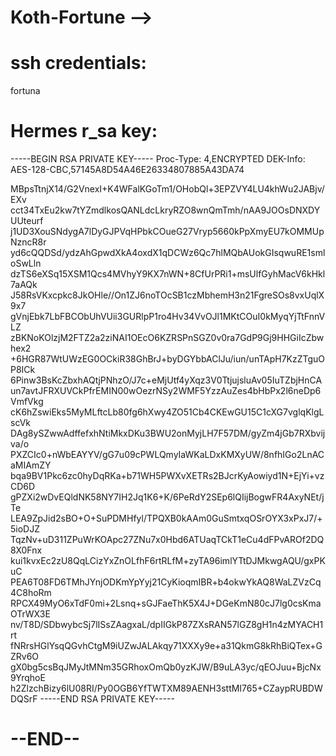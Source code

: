 # Koth-Fortune -->

# ssh credentials:
fortuna

# Hermes r_sa key:

-----BEGIN RSA PRIVATE KEY-----
Proc-Type: 4,ENCRYPTED
DEK-Info: AES-128-CBC,57145A8D54A46E26334807885A43DA74

MBpsTtnjX14/G2VnexI+K4WFalKGoTm1/OHobQl+3EPZVY4LU4khWu2JABjv/EXv
cct34TxEu2kw7tYZmdlkosQANLdcLkryRZO8wnQmTmh/nAA9JOOsDNXDYUUteurf
j1UD3XouSNdygA7lDyGJPVqHPbkCOueG27Vryp5660kPpXmyEU7kOMMUpNzncR8r
yd6cQQDSd/ydzAhGpwdXkA4oxdX1qDCWz6Qc7hlMQbAUokGIsqwuRE1smloSwLln
dzTS6eXSq15XSM1Qcs4MVhyY9KX7nWN+8CfUrPRi1+msUlfGyhMacV6kHkl7aAQk
J58RsVKxcpkc8JkOHle//On1ZJ6noTOcSB1czMbhemH3n21FgreSOs8vxUqlX9x7
gVnjEbk7LbFBCObUhVUii3GURlpP1ro4Hv34VvOJl1MKtCOuI0kMyqYjTtFnnVLZ
zBKNoKOlzjM2FTZ2a2ziNAI1OEcO6KZRSPnSGZ0v0ra7GdP9Gj9HHGiIcZbwhex2
+6HGR87WtUWzEG0OCkiR38GhBrJ+byDGYbbAClJu/iun/unTApH7KzZTguOP8ICk
6Pinw3BsKcZbxhAQtjPNhzO/J7c+eMjUtf4yXqz3V0TtjujsluAv05IuTZbjHnCA
un7avtJFRXUVCkPfrEMIN00wOezrNSy2WMF5YzzAuZes4bHbPx2l6neDp6VmfVkg
cK6hZswiEks5MyMLftcLb80fg6hXwy4ZO51Cb4CKEwGU15C1cXG7vglqKlgLscVk
DAg8ySZwwAdffefxhNtiMkxDKu3BWU2onMyjLH7F57DM/gyZm4jGb7RXbvijva/o
PXZCIc0+nWbEAYYV/gG7u09cPWLQmyIaWKaLDxKMXyUW/8nfhIGo2LnACaMIAmZY
bqa9BV1Pkc6zc0hyDqRKa+b71WH5PWXvXETRs2BJcrKyAowiyd1N+EjYi+vzCD6D
gPZXi2wDvEQldNK58NY7IH2Jq1K6+K/6PeRdY2SEp6lQIijBogwFR4AxyNEt/jTe
LEA9ZpJid2sBO+O+SuPDMHfyl/TPQXB0kAAm0GuSmtxqOSrOYX3xPxJ7/+5ioDJZ
TqzNv+uD311ZPuWrKOApc27ZNu7x0Hbd6ATUaqTCkT1eCu4dFPvAROf2DQ8X0Fnx
kui1kvxEc2zU8QqLCizYxZnOLfhF6rtRLfM+zyTA96imlYTtDJMkwgAQU/gxPKuC
PEA6T08FD6TMhJYnjODKmYpYyj21CyKioqmIBR+b4okwYkAQ8WaLZVzCq4C8hoRm
RPCX49MyO6xTdF0mi+2Lsnq+sGJFaeThK5X4J+DGeKmN80cJ7lg0csKmaOTrWX3E
nv/T8D/SDbwybcSj7lISsZAagxaL/dpIIGkP87ZXsRAN57lGZ8gH1n4zMYACH1rt
fNRrsHGlYsqQGvhCtgM9iUZwJALAkqy71XXXy9e+a31QkmG8kRhBiQTex+GZRv6O
gX0bg5csBqJMyJtMNm35GRhoxOmQb0yzKJW/B9uLA3yc/qEOJuu+BjcNx9YrqhoE
h2ZlzchBizy6lU08RI/Py0OGB6YfTWTXM89AENH3sttMI765+CZaypRUBDWDQSrF
-----END RSA PRIVATE KEY-----

# --END--
